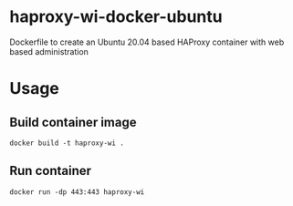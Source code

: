 # haproxy-wi-docker-ubuntu
Dockerfile to create an Ubuntu 20.04 based HAProxy container with web based administration

# Usage
## Build container image
    docker build -t haproxy-wi .
## Run container
    docker run -dp 443:443 haproxy-wi
